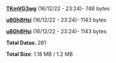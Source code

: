 [**TKmVG3wg**](/data/TKmVG3wg.txt) (16/12/22 - 23:24)- 746 bytes

[**u8Gh8Hsi**](/data/u8Gh8Hsi.txt) (16/12/22 - 23:24)- 1143 bytes

[**u8Gh8Hsi**](/data/u8Gh8Hsi.txt) (16/12/22 - 23:24)- 1143 bytes

**Total Datas**: 261

**Total Size**: 1.18 MB / 1.2 MB